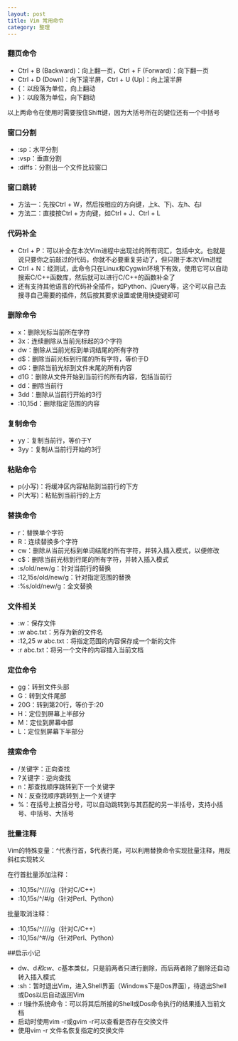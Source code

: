 ```yaml
---
layout: post
title: Vim 常用命令
category: 整理
---
```




### 翻页命令
- Ctrl + B (Backward)：向上翻一页，Ctrl + F (Forward)：向下翻一页
- Ctrl + D (Down)：向下滚半屏，Ctrl + U (Up)：向上滚半屏
- {：以段落为单位，向上翻动
- }：以段落为单位，向下翻动

以上两命令在使用时需要按住Shift键，因为大括号所在的键位还有一个中括号
 
### 窗口分割
* :sp：水平分割
* :vsp：垂直分割
* :diffs：分割出一个文件比较窗口

### 窗口跳转
* 方法一：先按Ctrl + W，然后按相应的方向键，上k、下j、左h、右l
* 方法二：直接按Ctrl + 方向键，如Ctrl + J、Ctrl + L

### 代码补全
* Ctrl + P：可以补全在本次Vim进程中出现过的所有词汇，包括中文。也就是说只要你之前敲过的代码，你就不必要重复劳动了，但只限于本次Vim进程
* Ctrl + N：经测试，此命令只在Linux和Cygwin环境下有效，使用它可以自动搜索C/C++函数库，然后就可以进行C/C++的函数补全了
* 还有支持其他语言的代码补全插件，如Python、jQuery等，这个可以自己去搜寻自己需要的插件，然后按其要求设置或使用快捷键即可

### 删除命令
* x：删除光标当前所在字符
* 3x：连续删除从当前光标起的3个字符
* dw：删除从当前光标到单词结尾的所有字符
* d$：删除当前光标到行尾的所有字符，等价于D
* dG：删除当前光标到文件末尾的所有内容
* d1G：删除从文件开始到当前行的所有内容，包括当前行
* dd：删除当前行
* 3dd：删除从当前行开始的3行
* :10,15d：删除指定范围的内容
 
### 复制命令

* yy：复制当前行，等价于Y
* 3yy：复制从当前行开始的3行

### 粘贴命令
* p(小写)：将缓冲区内容粘贴到当前行的下方
* P(大写)：粘贴到当前行的上方

### 替换命令
* r：替换单个字符
* R：连续替换多个字符
* cw：删除从当前光标到单词结尾的所有字符，并转入插入模式，以便修改
* c$：删除当前光标到行尾的所有字符，并转入插入模式
* :s/old/new/g：针对当前行的替换
* :12,15s/old/new/g：针对指定范围的替换
* :%s/old/new/g：全文替换
 
### 文件相关
* :w：保存文件
* :w abc.txt：另存为新的文件名
* :12,25 w abc.txt：将指定范围的内容保存成一个新的文件
* :r abc.txt：将另一个文件的内容插入当前文档
 
### 定位命令

* gg：转到文件头部
* G：转到文件尾部
* 20G：转到第20行，等价于:20
* H：定位到屏幕上半部分
* M：定位到屏幕中部
* L：定位到屏幕下半部分
 
### 搜索命令

* /关键字：正向查找
* ?关键字：逆向查找
* n：那查找顺序跳转到下一个关键字
* N：反查找顺序跳转到上一个关键字
* %：在括号上按百分号，可以自动跳转到与其匹配的另一半括号，支持小括号、中括号、大括号
 
### 批量注释

Vim的特殊变量：^代表行首，$代表行尾，可以利用替换命令实现批量注释，用反斜杠实现转义

在行首批量添加注释：
* :10,15s/^/\/\//g（针对C/C++）
* :10,15s/^/#/g（针对Perl、Python）
 
批量取消注释：
* :10,15s/^\/\///g（针对C/C++）
* :10,15s/^#//g（针对Perl、Python）
 
##启示小记
* dw、d$和cw、c$基本类似，只是前两者只进行删除，而后两者除了删除还自动转入插入模式
* :sh：暂时退出Vim，进入Shell界面（Windows下是Dos界面），待退出Shell或Dos以后自动返回Vim 
* :r !操作系统命令：可以将其后所接的Shell或Dos命令执行的结果插入当前文档
* 启动时使用vim -r或gvim -r可以查看是否存在交换文件
* 使用vim -r 文件名恢复指定的交换文件

